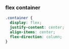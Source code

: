 ### flex container
```css
.container {
  display: flex;
  justify-content: center;
  align-items: center;
  flex-direction: column;
}
```
